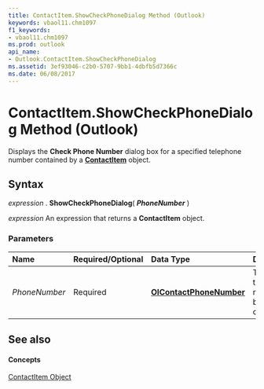 ```yaml
---
title: ContactItem.ShowCheckPhoneDialog Method (Outlook)
keywords: vbaol11.chm1097
f1_keywords:
- vbaol11.chm1097
ms.prod: outlook
api_name:
- Outlook.ContactItem.ShowCheckPhoneDialog
ms.assetid: 3ef93046-c2b0-5707-9bb1-4dbfb5d7366c
ms.date: 06/08/2017
---
```



# ContactItem.ShowCheckPhoneDialog Method (Outlook)

Displays the **Check Phone Number** dialog box for a specified telephone number contained by a **[ContactItem](contactitem-object-outlook.md)** object.


## Syntax

 _expression_ . **ShowCheckPhoneDialog**( **_PhoneNumber_** )

 _expression_ An expression that returns a **ContactItem** object.


### Parameters



|**Name**|**Required/Optional**|**Data Type**|**Description**|
|:-----|:-----|:-----|:-----|
| _PhoneNumber_|Required| **[OlContactPhoneNumber](olcontactphonenumber-enumeration-outlook.md)**|The type of telephone number to be checked.|

## See also


#### Concepts


[ContactItem Object](contactitem-object-outlook.md)

